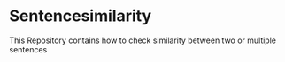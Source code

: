 # Sentencesimilarity
This Repository contains how to check similarity between two or multiple sentences
